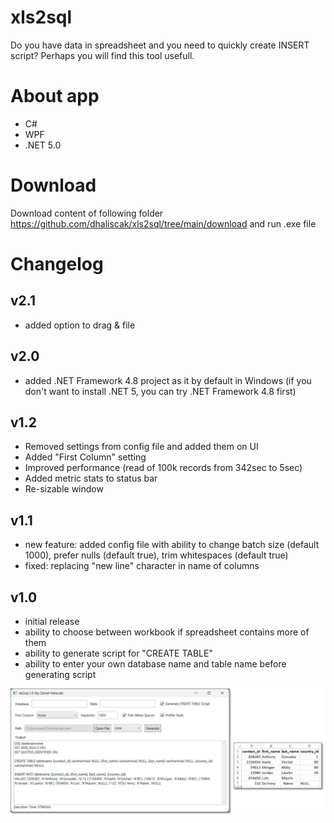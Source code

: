 # xls2sql
Do you have data in spreadsheet and you need to quickly create INSERT script? Perhaps you will find this tool usefull.

# About app
- C#
- WPF
- .NET 5.0

# Download
Download content of following folder https://github.com/dhaliscak/xls2sql/tree/main/download and run .exe file

# Changelog
## v2.1
- added option to drag & file

## v2.0
- added .NET Framework 4.8 project as it by default in Windows (if you don't want to install .NET 5, you can try .NET Framework 4.8 first)

## v1.2
- Removed settings from config file and added them on UI
- Added "First Column" setting
- Improved performance (read of 100k records from 342sec to 5sec)
- Added metric stats to status bar
- Re-sizable window

## v1.1
- new feature: added config file with ability to change batch size (default 1000), prefer nulls (default true), trim whitespaces (default true)
- fixed: replacing "new line" character in name of columns

## v1.0
- initial release
- ability to choose between workbook if spreadsheet contains more of them
- ability to generate script for "CREATE TABLE"
- ability to enter your own database name and table name before generating script

![Thumbnail](https://github.com/dhaliscak/xls2sql/blob/main/download/xls2sql.png)
